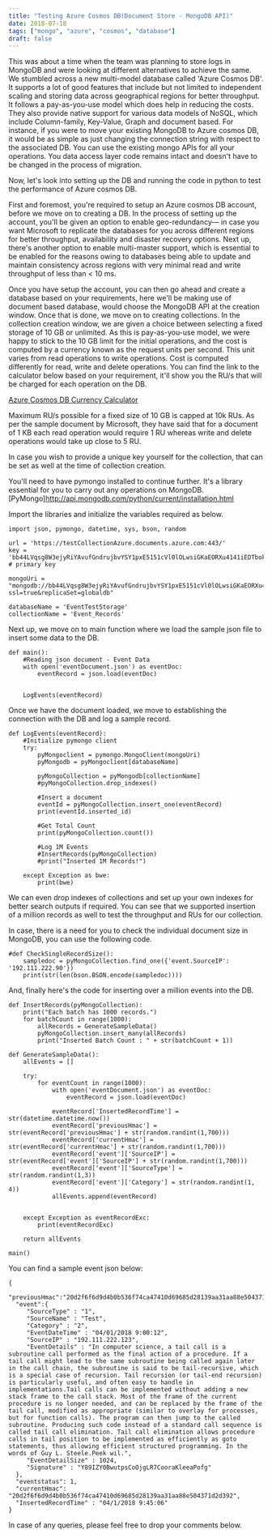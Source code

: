 ```yaml
---
title: "Testing Azure Cosmos DB(Document Store - MongoDB API)"
date: 2018-07-18
tags: ["mongo", "azure", "cosmos", "database"]
draft: false
---
```


This was about  a time when the team was planning to store logs in MongoDB and were looking at different alternatives to achieve the same. We stumbled across a new multi-model database called 'Azure Cosmos DB'. It supports a lot of good features that include but not limited to independent scaling and storing data across geographical regions for better throughput. It follows a pay-as-you-use model which does help in reducing the costs. They also provide native support for various data models of NoSQL, which include Column-family, Key-Value, Graph and document based. For instance, if you were to move your existing MongoDB to Azure cosmos DB, it would be as simple as just changing the connection string with respect to the associated DB. You can use the existing mongo APIs for all your operations. You data access layer code remains intact and doesn't have to be changed in the process of migration.

Now, let's look into setting up the DB and running the code in python to test the performance of Azure cosmos DB.

First and foremost, you're required to setup an Azure cosmos DB account, before we move on to creating a DB. In the process of setting up the account, you'll be given an option to enable geo-redundancy— in case you want Microsoft to replicate the databases for you across different regions for better throughput, availability and disaster recovery options. Next up, there's another option to enable multi-master support, which is essential to be enabled for the reasons owing to databases being able to update and maintain consistency across regions with very minimal read and write throughput of less than < 10 ms. 

Once you have setup the account, you can then go ahead and create a database based on your requirements, here we'll be making use of document based database, would choose the MongoDB API at the creation window. Once that is done, we move on to creating collections. In the collection creation window, we are given a choice between selecting a fixed storage of 10 GB or unlimited. As this is pay-as-you-use model, we were happy to stick to the 10 GB limit for the initial operations, and the cost is computed by a currency known as the request units per second. This unit varies from read operations to write operations. Cost is computed differently for read, write and delete operations. You can find the link to the calculator below based on your requirement, it'll show you the RU/s that will be charged for each operation on the DB.

[Azure Cosmos DB Currency Calculator](https://www.documentdb.com/capacityplanner)

Maximum RU/s possible for a fixed size of 10 GB is capped at 10k RUs. As per the sample document by Microsoft, they have said that for a document of 1 KB each read operation would require 1 RU whereas write and delete operations would take up close to 5 RU.

In case you wish to provide a unique key yourself for the collection, that can be set as well at the time of collection creation.

You'll need to have pymongo installed to continue further. It's a library essential for you to carry out any operations on MongoDB.
[PyMongo]http://api.mongodb.com/python/current/installation.html

Import the libraries and initialize the variables required as below.

```
import json, pymongo, datetime, sys, bson, random

url = 'https://testCollectionAzure.documents.azure.com:443/'
key = 'bb44LVqsg8W3ejyRiYAvufGndrujbvYSY1pxE5151cVl0lOLwsiGKaEORXu4141iEDTbokRje39zJFv5Mi24141==' # primary key

mongoUri = "mongodb://bb44LVqsg8W3ejyRiYAvufGndrujbvYSY1pxE5151cVl0lOLwsiGKaEORXu4141iEDTbokRje39zJFv5Mi24141==@testCollectionAzure.documents.azure.com:10255/?ssl=true&replicaSet=globaldb"

databaseName = 'EventTestStorage'
collectionName = 'Event_Records'

```
Next up, we move on to main function where we load the sample json file to insert some data to the DB.

```
def main():
    #Reading json document - Event Data
    with open('eventDocument.json') as eventDoc:
        eventRecord = json.load(eventDoc)
    

    LogEvents(eventRecord)
```

Once we have the document loaded, we move to establishing the connection with the DB and log a sample record.

```
def LogEvents(eventRecord):
    #Initialize pymongo client
    try:
        pyMongoclient = pymongo.MongoClient(mongoUri)
        pyMongodb = pyMongoclient[databaseName]

        pyMongoCollection = pyMongodb[collectionName]
        #pyMongoCollection.drop_indexes()
        
        #Insert a document
        eventId = pyMongoCollection.insert_one(eventRecord)
        print(eventId.inserted_id)

        #Get Total Count
        print(pyMongoCollection.count())

        #Log 1M Events
        #InsertRecords(pyMongoCollection)
		#print("Inserted 1M Records!")

    except Exception as bwe:
        print(bwe)
```

We can even drop indexes of collections and set up your own indexes for better search outputs if required. You can see that we supported insertion of a million records as well to test the throughput and RUs for our collection.

In case, there is a need for you to check the individual document size in MongoDB, you can use the following code.

```
#def CheckSingleRecordSize():
    sampledoc = pyMongoCollection.find_one({'event.SourceIP': '192.111.222.90'})
    print(str(len(bson.BSON.encode(sampledoc))))
```
And, finally here's the code for inserting over a million events into the DB.

```
def InsertRecords(pyMongoCollection):
    print("Each batch has 1000 records.")
    for batchCount in range(1000):
        allRecords = GenerateSampleData()
        pyMongoCollection.insert_many(allRecords)
        print("Inserted Batch Count : " + str(batchCount + 1))

def GenerateSampleData():
    allEvents = []

    try:
        for eventCount in range(1000):
            with open('eventDocument.json') as eventDoc:
                eventRecord = json.load(eventDoc)

            eventRecord['InsertedRecordTime'] = str(datetime.datetime.now())
            eventRecord['previousHmac'] = str(eventRecord['previousHmac'] + str(random.randint(1,700)))
            eventRecord['currentHmac'] = str(eventRecord['currentHmac'] + str(random.randint(1,700)))
            eventRecord['event']['SourceIP'] = str(eventRecord['event']['SourceIP'] + str(random.randint(1,700)))
            eventRecord['event']['SourceType'] = str(random.randint(1,3))
            eventRecord['event']['Category'] = str(random.randint(1, 4))
            allEvents.append(eventRecord)


    except Exception as eventRecordExc:
        print(eventRecordExc)

    return allEvents

main()

```

You can find a sample event json below:

```
{
  "previousHmac":"20d2f6f6d9d4b0b536f74ca47410d69685d28139aa31aa88e504371d2d392",
  "event":{
     "SourceType" : "1",
     "SourceName" : "Test",
     "Category" : "2",
     "EventDateTime" : "04/01/2018 9:00:12",
     "SourceIP" : "192.111.222.123",
     "EventDetails" : "In computer science, a tail call is a subroutine call performed as the final action of a procedure. If a tail call might lead to the same subroutine being called again later in the call chain, the subroutine is said to be tail-recursive, which is a special case of recursion. Tail recursion (or tail-end recursion) is particularly useful, and often easy to handle in implementations.Tail calls can be implemented without adding a new stack frame to the call stack. Most of the frame of the current procedure is no longer needed, and can be replaced by the frame of the tail call, modified as appropriate (similar to overlay for processes, but for function calls). The program can then jump to the called subroutine. Producing such code instead of a standard call sequence is called tail call elimination. Tail call elimination allows procedure calls in tail position to be implemented as efficiently as goto statements, thus allowing efficient structured programming. In the words of Guy L. Steele.Peek wil.",
     "EventDetailSize" : 1024,
     "Signature" : "Y89IZY0BwutpsCoOjgLR7CooraKleeaPofg"
  },
  "eventstatus": 1,
  "currentHmac": "20d2f6f6d9d4b0b536f74ca47410d69685d28139aa31aa88e504371d2d392",
  "InsertedRecordTime" : "04/1/2018 9:45:06"
}
```

In case of any queries, please feel free to drop your comments below.